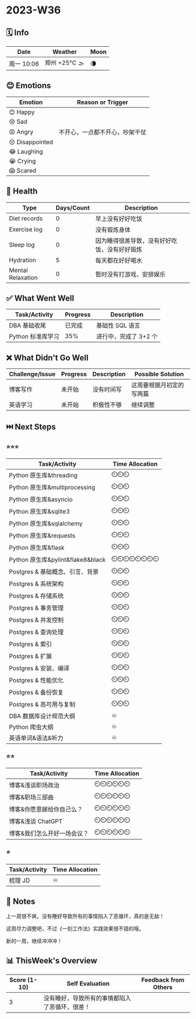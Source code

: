 # 2023-W36

## 🗓️ Info

| Date       | Weather | Moon                                                 |
| -------------- | ------------ | ---- |
| 周一 10:06 | 郑州 +25°C 🌫  | 🌘 |

## 😊 Emotions

| Emotion          | Reason or Trigger              |
|------------------|-------------------------------|
| 😊 Happy         |                     |
| 😢 Sad           |                     |
| 😡 Angry         | 不开心，一点都不开心，吵架干仗 |
| 😔 Disappointed  |  |
| 😂 Laughing      |                   |
| 😭 Crying        |                     |
| 😱 Scared        |                     |

## 🍎 Health

| Type              | Days/Count | Description             |
| ----------------- | ---------- | ----------------------- |
| Diet records      | 0 | 早上没有好好吃饭 |
| Exercise log      | 0 | 没有锻炼身体 |
| Sleep log         | 0 | 因为睡得很差导致，没有好好吃饭，没有好好锻炼 |
| Hydration         | 5 | 每天都在好好喝水 |
| Mental Relaxation | 0 | 暂时没有打游戏，安排娱乐 |

## ✅ What Went Well

| Task/Activity     | Progress | Description           |
| ----------------- | -------- | --------------------- |
| DBA 基础收尾      | 已完成   | 基础性 SQL 语言       |
| Python 标准库学习 | 35%      | 进行中，完成了 3+2 个 |

## ❌ What Didn't Go Well

| Challenge/Issue   | Progress | Description  | Possible Solution |
| ----------------- | ------------ | ----------------- | ----------------- |
| 博客写作 | 未开始 | 没有时间写 | 这周要根据月初定的写两篇 |
| 英语学习 | 未开始 | 积极性不够 | 继续调整 |

## ⏭️ Next Steps

### ⭐⭐⭐

| Task/Activity | Time Allocation |
| ------------- | --------------- |
| Python 原生库&threading           | ⏲️⏲️⏲️             |
| Python 原生库&multiprocessing     | ⏲️⏲️⏲️             |
| Python 原生库&asyncio             | ⏲️⏲️⏲️             |
| Python 原生库&sqlite3             | ⏲️⏲️⏲️             |
| Python 原生库&sqlalchemy          | ⏲️⏲️⏲️             |
| Python 原生库&requests            | ⏲️⏲️⏲️             |
| Python 原生库&flask               | ⏲️⏲️⏲️             |
| Python 原生库&pylint&flake8&black | ⏲️⏲️⏲️⏲️⏲️⏲️⏲️⏲️        |
| Postgres & 基础概念、引言、背景 | ⏲️⏲️⏲️        |
| Postgres & 系统架构 | ⏲️⏲️⏲️ |
| Postgres & 存储系统 | ⏲️⏲️⏲️ |
| Postgres & 事务管理 | ⏲️⏲️⏲️ |
| Postgres & 并发控制 | ⏲️⏲️⏲️ |
| Postgres & 查询处理 | ⏲️⏲️⏲️ |
| Postgres & 索引 | ⏲️⏲️⏲️ |
| Postgres & 扩展 | ⏲️⏲️⏲️ |
| Postgres & 安装、编译 | ⏲️⏲️⏲️ |
| Postgres & 性能优化 | ⏲️⏲️⏲️ |
| Postgres & 备份恢复 | ⏲️⏲️⏲️ |
| Postgres & 高可用与复制 | ⏲️⏲️⏲️ |
| DBA 数据库设计规范大纲 | ♾️ |
| Python 爬虫大纲 | ♾️ |
| 英语单词&语法&听力                | ♾️               |

### ⭐⭐

| Task/Activity               | Time Allocation |
| --------------------------- | --------------- |
| 博客&浅谈职场政治           | ⏲️⏲️⏲️⏲️⏲️⏲️          |
| 博客&职场三部曲             | ⏲️⏲️⏲️⏲️⏲️⏲️          |
| 博客&你愿意嫁给你自己么？   | ⏲️⏲️⏲️⏲️⏲️⏲️          |
| 博客&浅谈 ChatGPT           | ⏲️⏲️⏲️⏲️⏲️⏲️          |
| 博客&我们怎么开好一场会议？ | ⏲️⏲️⏲️⏲️⏲️⏲️          |

### ⭐

| Task/Activity | Time Allocation |
| ------------- | --------------- |
| 梳理 JD       | ♾️               |

## 📝 Notes

上一周很不爽，没有睡好导致所有的事情陷入了恶循环，真的是无敌！

这周尽力调整吧，不过《一刻工作法》实践效果很不错的哦。

新的一周，继续冲冲冲！

## 📊 ThisWeek's Overview

| Score (1-10) | Self Evaluation                                | Feedback from Others |
| ------------ | ---------------------------------------------- | -------------------- |
| 3            | 没有睡好，导致所有的事情都陷入了恶循环，很差！ |                      |
